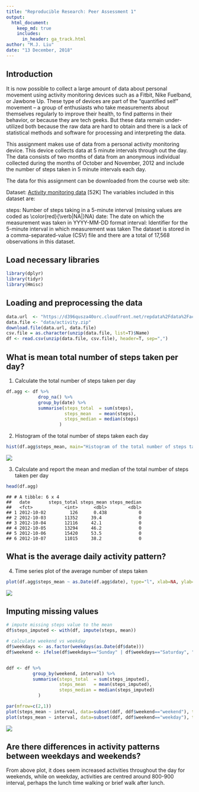 ```yaml
---
title: "Reproducible Research: Peer Assessment 1"
output: 
  html_document:
    keep_md: true
    includes:
      in_header: ga_track.html
author: "M.J. Liu"
date: "13 December, 2018" 
---
```

## Introduction
It is now possible to collect a large amount of data about personal movement using activity monitoring devices such as a Fitbit, Nike Fuelband, or Jawbone Up. These type of devices are part of the “quantified self” movement – a group of enthusiasts who take measurements about themselves regularly to improve their health, to find patterns in their behavior, or because they are tech geeks. But these data remain under-utilized both because the raw data are hard to obtain and there is a lack of statistical methods and software for processing and interpreting the data.

This assignment makes use of data from a personal activity monitoring device. This device collects data at 5 minute intervals through out the day. The data consists of two months of data from an anonymous individual collected during the months of October and November, 2012 and include the number of steps taken in 5 minute intervals each day.

The data for this assignment can be downloaded from the course web site:

Dataset: [Activity monitoring data][1] [52K]
The variables included in this dataset are:

steps: Number of steps taking in a 5-minute interval (missing values are coded as \color{red}{\verb|NA|}NA)
date: The date on which the measurement was taken in YYYY-MM-DD format
interval: Identifier for the 5-minute interval in which measurement was taken
The dataset is stored in a comma-separated-value (CSV) file and there are a total of 17,568 observations in this dataset.

## Load necessary libraries

```r
library(dplyr)
library(tidyr)
library(Hmisc)
```

## Loading and preprocessing the data

```r
data.url  <- "https://d396qusza40orc.cloudfront.net/repdata%2Fdata%2Factivity.zip"
data.file <- "data/activity.zip"
download.file(data.url, data.file)
csv.file = as.character(unzip(data.file, list=T)$Name)
df <- read.csv(unzip(data.file, csv.file), header=T, sep=",")
```


## What is mean total number of steps taken per day?

1. Calculate the total number of steps taken per day  

```r
df.agg <- df %>% 
            drop_na() %>% 
            group_by(date) %>% 
            summarise(steps_total  = sum(steps), 
                      steps_mean   = mean(steps), 
                      steps_median = median(steps)
                    )
```
2. Histogram of the total number of steps taken each day  


```r
hist(df.agg$steps_mean, main="Histogram of the total number of steps taken each day", xlab=NA)
```

![](R2-PA1_files/figure-html/unnamed-chunk-4-1.png)<!-- -->

3. Calculate and report the mean and median of the total number of steps taken per day  


```r
head(df.agg)
```

```
## # A tibble: 6 x 4
##   date       steps_total steps_mean steps_median
##   <fct>            <int>      <dbl>        <dbl>
## 1 2012-10-02         126      0.438            0
## 2 2012-10-03       11352     39.4              0
## 3 2012-10-04       12116     42.1              0
## 4 2012-10-05       13294     46.2              0
## 5 2012-10-06       15420     53.5              0
## 6 2012-10-07       11015     38.2              0
```

## What is the average daily activity pattern?
4. Time series plot of the average number of steps taken  

```r
plot(df.agg$steps_mean ~ as.Date(df.agg$date), type="l", xlab=NA, ylab=NA, main = "average steps taken daily", frame=F, axes = T, col="#66cc00", cex.lab=.25)
```

![](R2-PA1_files/figure-html/unnamed-chunk-6-1.png)<!-- -->

## Imputing missing values


```r
# impute missing steps value to the mean
df$steps_imputed <- with(df, impute(steps, mean))

# calculate weekend vs weekday
df$weekdays <- as.factor(weekdays(as.Date(df$date)))
df$weekend <- ifelse(df$weekdays=="Sunday" | df$weekdays=="Saturday", "weekend", "weekday")


ddf <- df %>% 
          group_by(weekend, interval) %>% 
          summarise(steps_total  = sum(steps_imputed), 
                    steps_mean   = mean(steps_imputed), 
                    steps_median = median(steps_imputed)
            )

par(mfrow=c(2,1))
plot(steps_mean ~ interval, data=subset(ddf, ddf$weekend=="weekend"), type="l", xlab=NA, ylab=NA, main = "weekend", frame=F, axes = T, col="#66cc00", cex.lab=.25)
plot(steps_mean ~ interval, data=subset(ddf, ddf$weekend=="weekday"), type="l", xlab=NA, ylab=NA, main = "weekday", frame=F, axes = T, col="#66cc00", cex.lab=.25)
```

![](R2-PA1_files/figure-html/unnamed-chunk-7-1.png)<!-- -->

## Are there differences in activity patterns between weekdays and weekends?
From above plot, it does seem increased activities throughout the day for weekends, while on weekday, activities are centred around 800-900 interval, perhaps the lunch time walking or brief walk after lunch. 


[1]: https://d396qusza40orc.cloudfront.net/repdata%2Fdata%2Factivity.zip
